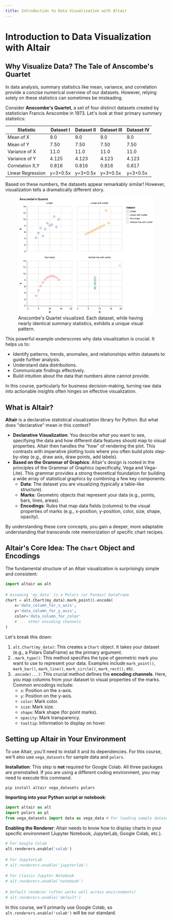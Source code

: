 ```yaml
---
title: Introduction to Data Visualization with Altair
---
```


# Introduction to Data Visualization with Altair

## Why Visualize Data? The Tale of Anscombe's Quartet

In data analysis, summary statistics like mean, variance, and correlation provide a concise numerical overview of our datasets. However, relying solely on these statistics can sometimes be misleading.

Consider **Anscombe's Quartet**, a set of four distinct datasets created by statistician Francis Anscombe in 1973. Let's look at their primary summary statistics:

| Statistic         | Dataset I | Dataset II | Dataset III | Dataset IV |
|-------------------|-----------|------------|-------------|------------|
| Mean of X         | 9.0       | 9.0        | 9.0         | 9.0        |
| Mean of Y         | 7.50      | 7.50       | 7.50        | 7.50       |
| Variance of X     | 11.0      | 11.0       | 11.0        | 11.0       |
| Variance of Y     | 4.125     | 4.123      | 4.123       | 4.123      |
| Correlation X,Y   | 0.816     | 0.816      | 0.816       | 0.817      |
| Linear Regression | y=3+0.5x  | y=3+0.5x   | y=3+0.5x    | y=3+0.5x   |

Based on these numbers, the datasets appear remarkably similar! However, visualization tells a dramatically different story.

<figure>
    <img src="/assets/images/viz_anscombe.png" alt="Anscombe's Quartet">
    <figcaption>Anscombe's Quartet visualized. Each dataset, while having nearly identical summary statistics, exhibits a unique visual pattern.</figcaption>
</figure>


This powerful example underscores why data visualization is crucial. It helps us to:
* Identify patterns, trends, anomalies, and relationships within datasets to guide further analysis.
* Understand data distributions.
* Communicate findings effectively.
* Build intuition about the data that numbers alone cannot provide.

In this course, particularly for business decision-making, turning raw data into actionable insights often hinges on effective visualization.

## What is Altair?

**Altair** is a declarative statistical visualization library for Python. But what does "declarative" mean in this context?

* **Declarative Visualization**: You describe *what* you want to see, specifying the data and how different data features should map to visual properties. Altair then handles the "how" of rendering the plot. This contrasts with imperative plotting tools where you often build plots step-by-step (e.g., draw axis, draw points, add labels).
* **Based on the Grammar of Graphics**: Altair's design is rooted in the principles of the Grammar of Graphics (specifically, Vega and Vega-Lite). This grammar provides a strong theoretical foundation for building a wide array of statistical graphics by combining a few key components:
    * **Data**: The dataset you are visualizing (typically a table-like structure).
    * **Marks**: Geometric objects that represent your data (e.g., points, bars, lines, areas).
    * **Encodings**: Rules that map data fields (columns) to the visual properties of marks (e.g., x-position, y-position, color, size, shape, opacity).

By understanding these core concepts, you gain a deeper, more adaptable understanding that transcends rote memorization of specific chart recipes.

## Altair's Core Idea: The `Chart` Object and Encodings

The fundamental structure of an Altair visualization is surprisingly simple and consistent:

```python
import altair as alt

# Assuming 'my_data' is a Polars (or Pandas) DataFrame
chart = alt.Chart(my_data).mark_point().encode(
    x='data_column_for_x_axis',
    y='data_column_for_y_axis',
    color='data_column_for_color'
    # ... other encoding channels
)
```

Let's break this down:

1.  `alt.Chart(my_data)`: This creates a `Chart` object. It takes your dataset (e.g., a Polars DataFrame) as the primary argument.
2.  `.mark_type()`: This method specifies the type of geometric mark you want to use to represent your data. Examples include `mark_point()`, `mark_bar()`, `mark_line()`, `mark_circle()`, `mark_rect()`, etc.
3.  `.encode(...)`: This crucial method defines the **encoding channels**. Here, you map columns from your dataset to visual properties of the marks. Common encodings include:
    * `x`: Position on the x-axis.
    * `y`: Position on the y-axis.
    * `color`: Mark color.
    * `size`: Mark size.
    * `shape`: Mark shape (for point marks).
    * `opacity`: Mark transparency.
    * `tooltip`: Information to display on hover.

## Setting up Altair in Your Environment

To use Altair, you'll need to install it and its dependencies. For this course, we'll also use `vega_datasets` for sample data and `polars`.

**Installation**: This step is **not** required for Google Colab. All three packages are preinstalled. If you are using a different coding environment, you may need to execute this command.
```bash
pip install altair vega_datasets polars
```

**Importing into your Python script or notebook**:
```python
import altair as alt
import polars as pl
from vega_datasets import data as vega_data # For loading sample datasets
```

**Enabling the Renderer**:
Altair needs to know how to display charts in your specific environment (Jupyter Notebook, JupyterLab, Google Colab, etc.).
```python
# For Google Colab
alt.renderers.enable('colab')

# For JupyterLab
# alt.renderers.enable('jupyterlab')

# For classic Jupyter Notebook
# alt.renderers.enable('notebook')

# Default renderer (often works well across environments)
# alt.renderers.enable('default')
```
In this course, we'll primarily use Google Colab, so `alt.renderers.enable('colab')` will be our standard.
